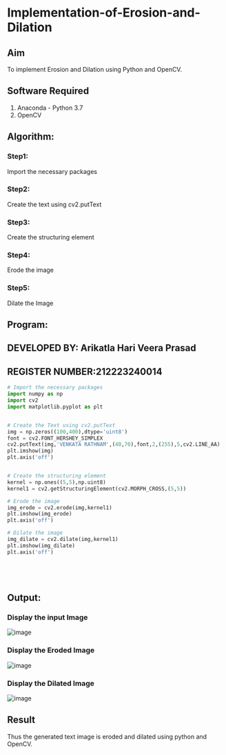 # Implementation-of-Erosion-and-Dilation
## Aim
To implement Erosion and Dilation using Python and OpenCV.
## Software Required
1. Anaconda - Python 3.7
2. OpenCV
## Algorithm:
### Step1:
Import the necessary packages

### Step2:
Create the text using cv2.putText

### Step3:
Create the structuring element

### Step4:
Erode the image

### Step5:
Dilate the Image
## Program:
## DEVELOPED BY: Arikatla Hari Veera Prasad
## REGISTER NUMBER:212223240014
``` Python
# Import the necessary packages
import numpy as np
import cv2
import matplotlib.pyplot as plt


# Create the Text using cv2.putText
img = np.zeros((100,400),dtype='uint8')
font = cv2.FONT_HERSHEY_SIMPLEX
cv2.putText(img,'VENKATA RATHNAM',(40,70),font,2,(255),5,cv2.LINE_AA)
plt.imshow(img)
plt.axis('off')


# Create the structuring element
kernel = np.ones((5,5),np.uint8)
kernel1 = cv2.getStructuringElement(cv2.MORPH_CROSS,(5,5))

# Erode the image
img_erode = cv2.erode(img,kernel1)
plt.imshow(img_erode)
plt.axis('off')

# Dilate the image
img_dilate = cv2.dilate(img,kernel1)
plt.imshow(img_dilate)
plt.axis('off')






```
## Output:

### Display the input Image
![image](https://github.com/Hariveeraprasad-2006/erosion--dilation/assets/145049988/f5675c81-9cfd-48aa-9961-42f78251cfad)

### Display the Eroded Image
![image](https://github.com/Hariveeraprasad-2006/erosion--dilation/assets/145049988/801d563d-cd87-49cd-a57c-37f983ae9258)

### Display the Dilated Image
![image](https://github.com/Hariveeraprasad-2006/erosion--dilation/assets/145049988/de6b8994-143d-492b-bda0-770a2579060f)

## Result
Thus the generated text image is eroded and dilated using python and OpenCV.
